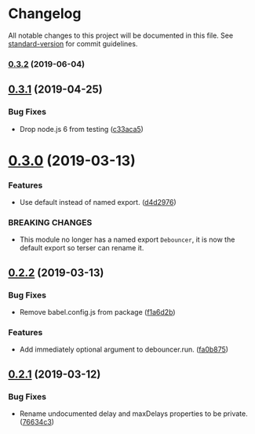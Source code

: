 # Changelog

All notable changes to this project will be documented in this file. See [standard-version](https://github.com/conventional-changelog/standard-version) for commit guidelines.

### [0.3.2](https://github.com/cfware/debouncer/compare/v0.3.1...v0.3.2) (2019-06-04)



## [0.3.1](https://github.com/cfware/debouncer/compare/v0.3.0...v0.3.1) (2019-04-25)


### Bug Fixes

* Drop node.js 6 from testing ([c33aca5](https://github.com/cfware/debouncer/commit/c33aca5))



# [0.3.0](https://github.com/cfware/debouncer/compare/v0.2.2...v0.3.0) (2019-03-13)


### Features

* Use default instead of named export. ([d4d2976](https://github.com/cfware/debouncer/commit/d4d2976))


### BREAKING CHANGES

* This module no longer has a named export `Debouncer`,
it is now the default export so terser can rename it.



## [0.2.2](https://github.com/cfware/debouncer/compare/v0.2.1...v0.2.2) (2019-03-13)


### Bug Fixes

* Remove babel.config.js from package ([f1a6d2b](https://github.com/cfware/debouncer/commit/f1a6d2b))


### Features

* Add immediately optional argument to debouncer.run. ([fa0b875](https://github.com/cfware/debouncer/commit/fa0b875))



## [0.2.1](https://github.com/cfware/debouncer/compare/v0.2.0...v0.2.1) (2019-03-12)


### Bug Fixes

* Rename undocumented delay and maxDelays properties to be private. ([76634c3](https://github.com/cfware/debouncer/commit/76634c3))

